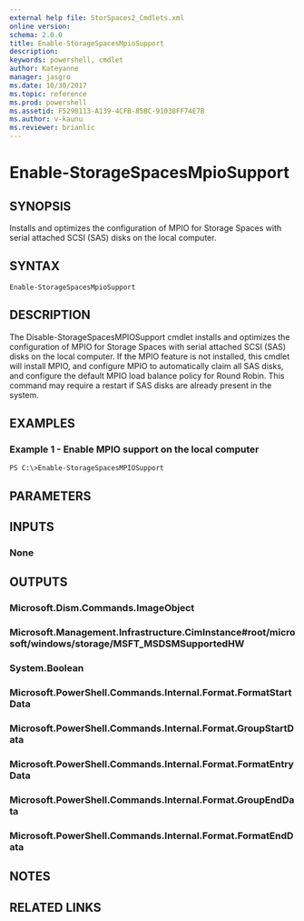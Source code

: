 ```yaml
---
external help file: StorSpaces2_Cmdlets.xml
online version: 
schema: 2.0.0
title: Enable-StorageSpacesMpioSupport
description: 
keywords: powershell, cmdlet
author: Kateyanne
manager: jasgro
ms.date: 10/30/2017
ms.topic: reference
ms.prod: powershell
ms.assetid: F5298113-A139-4CFB-85BC-91038FF74E7B
ms.author: v-kaunu
ms.reviewer: brianlic
---
```


# Enable-StorageSpacesMpioSupport

## SYNOPSIS
Installs and optimizes the configuration of MPIO for Storage Spaces with serial attached SCSI (SAS) disks on the local computer.

## SYNTAX

```
Enable-StorageSpacesMpioSupport
```

## DESCRIPTION
The Disable-StorageSpacesMPIOSupport cmdlet installs and optimizes the configuration of MPIO for Storage Spaces with serial attached SCSI (SAS) disks on the local computer.
If the MPIO feature is not installed, this cmdlet will install MPIO, and configure MPIO to automatically claim all SAS disks, and configure the default MPIO load balance policy for Round Robin.
This command may require a restart if SAS disks are already present in the system.

## EXAMPLES

### Example 1 - Enable MPIO support on the local computer
```
PS C:\>Enable-StorageSpacesMPIOSupport
```

## PARAMETERS

## INPUTS

### None

## OUTPUTS

### Microsoft.Dism.Commands.ImageObject

### Microsoft.Management.Infrastructure.CimInstance#root/microsoft/windows/storage/MSFT_MSDSMSupportedHW

### System.Boolean

### Microsoft.PowerShell.Commands.Internal.Format.FormatStartData

### Microsoft.PowerShell.Commands.Internal.Format.GroupStartData

### Microsoft.PowerShell.Commands.Internal.Format.FormatEntryData

### Microsoft.PowerShell.Commands.Internal.Format.GroupEndData

### Microsoft.PowerShell.Commands.Internal.Format.FormatEndData

## NOTES

## RELATED LINKS

